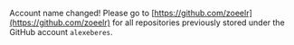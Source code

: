 Account name changed!
Please go to [https://github.com/zoeelr](https://github.com/zoeelr) for all repositories previously stored under the GitHub account `alexeberes`.
